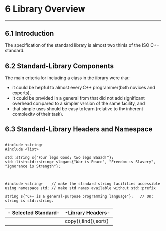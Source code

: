 # 6 Library Overview

------------------------

## 6.1 Introduction

  The specification of the standard library is almost two thirds of the ISO C++ standard.

## 6.2 Standard-Library Components

The main criteria for including a class in the library were that:
- it could be helpful to almost every C++ programmer(both novices and experts),
- It could be provided in a general from that did not add significant overhead compared to a simpler version of the same facility, and
- that simple uses should be easy to learn (relative to the inherent complexity of their task).

## 6.3 Standard-Library Headers and Namespace

```

#include <string>
#include <list>

std::string s{"Four legs Good; two legs Baaad!"};
std::list<std::string> slogans{"War is Peace", "Freedom is Slavery", "Ignorance is Strength"};


```
```

#include <string>    // make the standard string facilities accessible
using namespace std; // make std names available without std::prefix

string s{"C++ is a general-purpose programming language"};   // OK: string is std::string.

```

|- Selected Standard-|-Library Headers-     |
|--------------------|----------------------|
|<algorithm>         |copy(),find(),sort()  |



